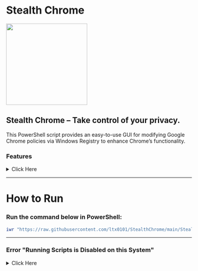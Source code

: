 # Stealth Chrome
<img src="https://github.com/user-attachments/assets/35794d47-f1ab-43d1-a27d-874a05b01906" width="220" height="220">


## Stealth Chrome – Take control of your privacy.
This PowerShell script provides an easy-to-use GUI for modifying Google Chrome policies via Windows Registry to enhance Chrome’s functionality.

### Features
 <details>
<summary> Click Here </summary>

- **Enable Hardware Acceleration**  
   Uses GPU acceleration to improve performance.
- **Disable Network Prediction**  
   Prevents Chrome from preloading pages and DNS queries to save bandwidth and enhance privacy.
- **Disable Tab Freezing**  
   Prevents inactive tabs from being automatically suspended to save memory.
- **Disable Memory Saver Mode**  
   Keeps all tabs active instead of reducing memory usage by suspending unused ones.
- **Disable Chrome Cleanup Tool**  
   Disables Chrome’s built-in tool for scanning and removing harmful software.
- **Disable Safe Browsing**  
   Turns off Google’s phishing and malware protection.
- **Disable Content Suggestions on New Tab Page**  
   Stops Chrome from showing recommended articles.
- **Disable Metrics and Data Collection**  
   Prevents Chrome from sending anonymized data and usage statistics to Google.
- **Disable Password Leak Detection**  
   Stops Chrome from alerting you about compromised passwords.
- **Disable Cloud Reporting**  
   Prevents device event reports from being sent to Google.
- **Disable Third-Party Cookies**  
   Blocks websites from using third-party cookies for tracking.
- **Enable Do Not Track**  
   Sends a request to websites asking them not to track your browsing.
- **Disable Device Activity and System Reporting**  
   Prevents Chrome from logging and reporting device information, such as network events, system status, app usage, and more.
- **Set DNS Over HTTPS Mode**  
   Ensures secure DNS queries for private browsing.
</details>

---

# How to Run


### Run the command below in PowerShell:
```ps1
iwr "https://raw.githubusercontent.com/ltx0101/StealthChrome/main/StealthChrome.ps1" -OutFile "StealthChrome.ps1"; .\StealthChrome.ps1
```

---

### Error "Running Scripts is Disabled on this System"
<details>
<summary> Click Here </summary>

### Run this command in PowerShell:

```ps1
Set-ExecutionPolicy -ExecutionPolicy RemoteSigned
```
</details>

